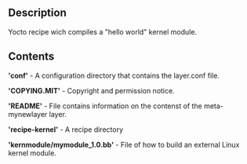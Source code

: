 ## Description

Yocto recipe wich compiles a "hello world" kernel module.

## Contents

**'conf'** - A configuration directory that contains the layer.conf file.

**'COPYING.MIT'** - Copyright and permission notice.

**'README'** - File contains information on the contenst of the meta-mynewlayer layer.

**'recipe-kernel'** - A recipe directory 

**'kernmodule/mymodule_1.0.bb'** - File of how to build an external Linux kernel module.
